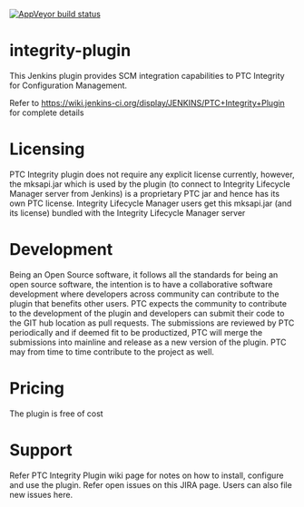 [![AppVeyor build status](https://ci.appveyor.com/api/projects/status/yfbf4w5ux7g8t6p0/branch/master?svg=true)](https://ci.appveyor.com/project/anuragsen/integrity-plugin)

# integrity-plugin
This Jenkins plugin provides SCM integration capabilities to PTC Integrity for Configuration Management.

Refer to https://wiki.jenkins-ci.org/display/JENKINS/PTC+Integrity+Plugin for complete details

# Licensing
PTC Integrity plugin does not require any explicit license currently, however, the mksapi.jar which is used by the plugin (to connect to Integrity Lifecycle Manager server from Jenkins) is a proprietary PTC jar and hence has its own PTC license. Integrity Lifecycle Manager users get this mksapi.jar (and its license) bundled with the Integrity Lifecycle Manager server

# Development
Being an Open Source software, it follows all the standards for being an open source software, the intention is to have a collaborative software development where developers across community can contribute to the plugin that benefits other users. PTC expects the community to contribute to the development of the plugin and developers can submit their code to the GIT hub location as pull requests. The submissions are reviewed by PTC periodically and if deemed fit to be productized, PTC will merge the submissions into mainline and release as a new version of the plugin. PTC may from time to time contribute to the project as well.
# Pricing
The plugin is free of cost

# Support
Refer PTC Integrity Plugin wiki page for notes on how to install, configure and use the plugin. Refer open issues on this JIRA page. Users can also file new issues here.

